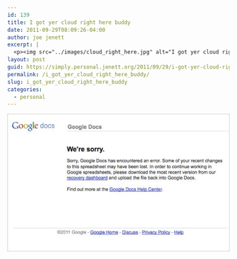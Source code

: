 ```yaml
---
id: 139
title: I got yer cloud right here buddy
date: 2011-09-29T08:09:26-04:00
author: joe jenett
excerpt: |
  <p><img src="../images/cloud_right_here.jpg" alt="I got yer cloud right here buddy" style="border:none;" /></p>
layout: post
guid: https://simply.personal.jenett.org/2011/09/29/i-got-yer-cloud-right-here-buddy/
permalink: /i_got_yer_cloud_right_here_buddy/
slug: i_got_yer_cloud_right_here_buddy
categories:
  - personal
---
```

<img src="../images/cloud_right_here.jpg" alt="I got yer cloud right here buddy" style="border:none;" />